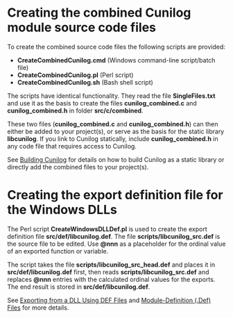 # Creating the combined Cunilog module source code files

To create the combined source code files the following scripts are provided:

- __CreateCombinedCunilog.cmd__ (Windows command-line script/batch file)
- __CreateCombinedCunilog.pl__ (Perl script)
- __CreateCombinedCunilog.sh__ (Bash shell script)

The scripts have identical functionality. They read the file __SingleFiles.txt__
and use it as the basis to create the files __cunilog_combined.c__ and
__cunilog_combined.h__ in folder __src/c/combined__.

These two files (__cunilog_combined.c__ and
__cunilog_combined.h__) can then either be added to your project(s), or serve as the basis for the static library __libcunilog__. If you link to Cunilog statically, include __cunilog_combined.h__ in any code file that requires access to Cunilog.

See [Building Cunilog](../building.md) for details on how to build Cunilog as a static library or directly add the combined files to your project(s).

# Creating the export definition file for the Windows DLLs

The Perl script __CreateWindowsDLLDef.pl__ is used to create the export definition file __src/def/libcunilog.def__. The file __scripts/libcunilog_src.def__ is the source file to be edited. Use __@nnn__ as a placeholder for the ordinal value of an exported function or variable.

The script takes the file __scripts/libcunilog_src_head.def__ and places it in __src/def/libcunilog.def__ first, then reads __scripts/libcunilog_src.def__ and replaces __@nnn__ entries with the calculated ordinal values for the exports. The end result is stored in __src/def/libcunilog.def__.

See [Exporting from a DLL Using DEF Files](https://learn.microsoft.com/en-us/cpp/build/exporting-from-a-dll-using-def-files?view=msvc-170) and [Module-Definition (.Def) Files](https://learn.microsoft.com/en-us/cpp/build/reference/module-definition-dot-def-files?view=msvc-170) for more details.

